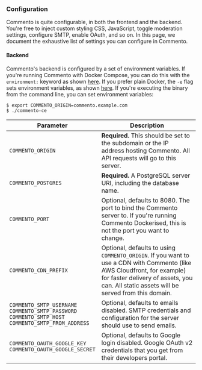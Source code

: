 ### Configuration

Commento is quite configurable, in both the frontend and the backend. You're free to inject custom styling CSS, JavaScript, toggle moderation settings, configure SMTP, enable OAuth, and so on. In this page, we document the exhaustive list of settings you can configure in Commento.

#### Backend

Commento's backend is configured by a set of environment variables. If you're running Commento with Docker Compose, you can do this with the `environment:` keyword as shown [here](installation-docker.md#with-docker-compose). If you prefer plain Docker, the `-e` flag sets environment variables, as shown [here](installation-docker.md#with-plain-docker). If you're executing the binary from the command line, you can set environment variables:

```bash
$ export COMMENTO_ORIGIN=commento.example.com
$ ./commento-ce
```

| Parameter | Description |
|---|---|
| `COMMENTO_ORIGIN` | **Required.** This should be set to the subdomain or the IP address hosting Commento. All API requests will go to this server. |
| `COMMENTO_POSTGRES` | **Required.** A PostgreSQL server URI, including the database name. |
| `COMMENTO_PORT` | Optional, defaults to 8080. The port to bind the Commento server to. If you're running Commento Dockerised, this is not the port you want to change. |
| `COMMENTO_CDN_PREFIX` | Optional, defaults to using `COMMENTO_ORIGIN`. If you want to use a CDN with Commento (like AWS Cloudfront, for example) for faster delivery of assets, you can. All static assets will be served from this domain. |
| `COMMENTO_SMTP_USERNAME`<br>`COMMENTO_SMTP_PASSWORD`<br>`COMMENTO_SMTP_HOST`<br>`COMMENTO_SMTP_FROM_ADDRESS` | Optional, defaults to emails disabled. SMTP credentials and configuration for the server should use to send emails. |
| `COMMENTO_OAUTH_GOOGLE_KEY`<br>`COMMENTO_OAUTH_GOOGLE_SECRET` | Optional, defaults to Google login disabled. Google OAuth v2 credentials that you get from their developers portal. |
